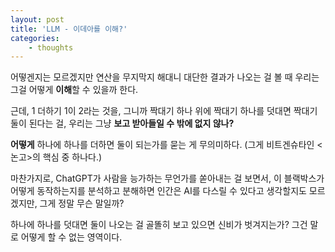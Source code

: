 ```yaml
--- 
layout: post 
title: 'LLM - 이데아를 이해?' 
categories:
    - thoughts
---
```


어떻겐지는 모르겠지만 연산을 무지막지 해대니 대단한 결과가 나오는 걸 볼 때 우리는 그걸 어떻게 **이해**할 수 있을까 한다.

근데, 1 더하기 1이 2라는 것을, 그니까 짝대기 하나 위에 짝대기 하나를 덧대면 짝대기 둘이 된다는 걸, 우리는 그냥 **보고 받아들일 수 밖에 없지 않나?**

**어떻게** 하나에 하나를 더하면 둘이 되는가를 묻는 게 무의미하다. (그게 비트겐슈타인 <논고>의 핵심 중 하나다.)

마찬가지로, ChatGPT가 사람을 능가하는 무언가를 쏟아내는 걸 보면서, 이 블랙박스가 어떻게 동작하는지를 분석하고 분해하면 인간은 AI를 다스릴 수 있다고 생각할지도 모르겠지만, 그게 정말 무슨 말일까?

하나에 하나를 덧대면 둘이 나오는 걸 골똘히 보고 있으면 신비가 벗겨지는가? 그건 말로 어떻게 할 수 없는 영역이다.
